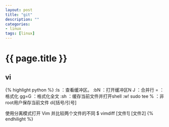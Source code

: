 ```yaml
---
layout: post
title: "git"
description: ""
categories: 
- linux
tags: [linux]
---
```

{{ page.title }}
================

## vi 
{% highlight python %}
:ls ：查看缓冲区。
:bN ：打开缓冲区N
J ：合并行
= ：格式化
gg=G ：格式化全文
:sh ：缓存当前文件并打开shell
:w! sudo tee % ：非root用户保存当前文件
di[括号/引号]

使用分离模式打开 Vim 并比较两个文件的不同
$ vimdiff [文件1] [文件2] 
{% endhilight %}
